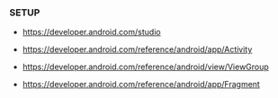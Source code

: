 ### SETUP

- https://developer.android.com/studio



- https://developer.android.com/reference/android/app/Activity
- https://developer.android.com/reference/android/view/ViewGroup
- https://developer.android.com/reference/android/app/Fragment